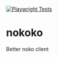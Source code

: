 [![Playwright Tests](https://github.com/goofballLogic/nokoko/actions/workflows/playwright.yml/badge.svg)](https://github.com/goofballLogic/nokoko/actions/workflows/playwright.yml)


# nokoko
Better noko client
